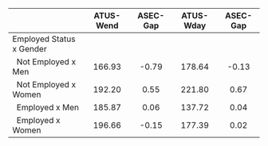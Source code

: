 
|                      |    ATUS-Wend |     ASEC-Gap |    ATUS-Wday |     ASEC-Gap |
| -------------------- | :----------: | :----------: | :----------: | :----------: |
| Employed Status x Gender |              |              |              |              |
| &nbsp;&nbsp;Not Employed x Men |       166.93 |        -0.79 |       178.64 |        -0.13 |
| &nbsp;&nbsp;Not Employed x Women |       192.20 |         0.55 |       221.80 |         0.67 |
| &nbsp;&nbsp;Employed x Men |       185.87 |         0.06 |       137.72 |         0.04 |
| &nbsp;&nbsp;Employed x Women |       196.66 |        -0.15 |       177.39 |         0.02 |

